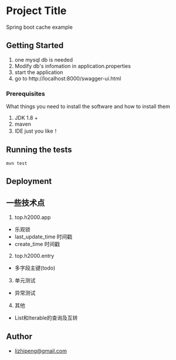 # Project Title

Spring boot cache example

## Getting Started

1. one mysql db is needed
2. Modify db's infomation in application.properties
3. start the application
4. go to http://localhost:8000/swagger-ui.html

### Prerequisites

What things you need to install the software and how to install them

1. JDK 1.8 +
2. maven
3. IDE just you like！

## Running the tests

```
mvn test
```


## Deployment


## 一些技术点
1. top.h2000.app
  - 乐观锁
  - last_update_time 时间戳
  - create_time 时间戳
2.  top.h2000.entry
  * 多字段主键(todo)
3. 单元测试
  * 异常测试
4. 其他
  * List和Iterable的查询及互转 
  
## Author

* lizhipeng@gmail.com






